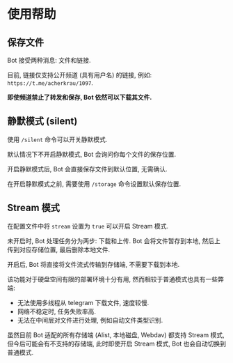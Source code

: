 # 使用帮助

## 保存文件

Bot 接受两种消息: 文件和链接.

目前, 链接仅支持公开频道 (具有用户名) 的链接, 例如: `https://t.me/acherkrau/1097`.

**即使频道禁止了转发和保存, Bot 依然可以下载其文件.**

## 静默模式 (silent)

使用 `/silent` 命令可以开关静默模式.

默认情况下不开启静默模式, Bot 会询问你每个文件的保存位置.

开启静默模式后, Bot 会直接保存文件到默认位置, 无需确认.

在开启静默模式之前, 需要使用 `/storage` 命令设置默认保存位置.

## Stream 模式

在配置文件中将 `stream` 设置为 `true` 可以开启 Stream 模式.

未开启时, Bot 处理任务分为两步: 下载和上传. Bot 会将文件暂存到本地, 然后上传到对应存储位置, 最后删除本地文件.

开启后, Bot 将直接将文件流式传输到存储端, 不需要下载到本地.

该功能对于硬盘空间有限的部署环境十分有用, 然而相较于普通模式也具有一些弊端:

- 无法使用多线程从 telegram 下载文件, 速度较慢.
- 网络不稳定时, 任务失败率高.
- 无法在中间层对文件进行处理, 例如自动文件类型识别.

虽然目前 Bot 适配的所有存储端 (Alist, 本地磁盘, Webdav) 都支持 Stream 模式, 但今后可能会有不支持的存储端, 此时即使开启 Stream 模式, Bot 也会自动切换到普通模式.